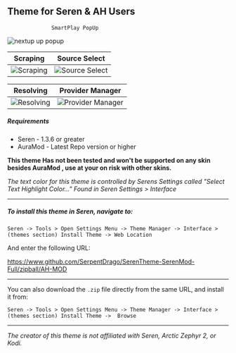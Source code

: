 ## Theme for Seren & AH Users 
                  SmartPlay PopUp             
![nextup up popup](https://i.imgur.com/dsaUpuE.jpg)

|                   Scraping                   |                   Source Select                   |
|:--------------------------------------------:|:-------------------------------------------------:|
| ![Scraping](https://i.imgur.com/wZukP7n.jpg) | ![Source Select](https://i.imgur.com/sqgtzXg.png) |

|                    Resolving                  |                Provider Manager                      |
|:---------------------------------------------:|:----------------------------------------------------:|
| ![Resolving](https://i.imgur.com/ADKZ16Y.png) | ![Provider Manager](https://i.imgur.com/TagHvjP.png) |


##### Requirements
* Seren - 1.3.6 or greater
* AuraMod - Latest Repo version or higher 

**This theme Has not been tested and won't be supported on any skin besides AuraMod , use at your on risk with other skins.**

*The text color for this theme is controlled by Serens  Settings called "Select Text Highlight Color..." Found in Seren Settings > Interface*

-----------

##### To install this theme in Seren, navigate to:

`Seren -> Tools > Open Settings Menu -> Theme Manager -> Interface > (themes section) Install Theme -> Web Location`

And enter the following URL:


https://www.github.com/SerpentDrago/SerenTheme-SerenMod-Full/zipball/AH-MOD

------------


You can also download the `.zip` file directly from the same URL, and install it from:

`Seren -> Tools > Open Settings Menu -> Theme Manager -> Interface > (themes section) Install Theme ->  Browse`

------------




*The creator of this theme is not affiliated with Seren, Arctic Zephyr 2, or Kodi.*


